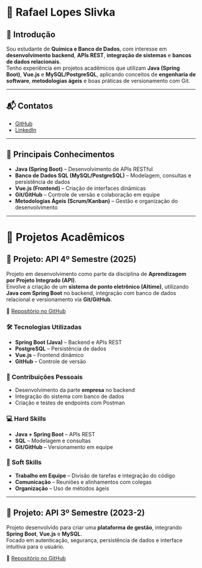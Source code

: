 # 📄 Rafael Lopes Slivka

## 👤 Introdução

Sou estudante de **Química e Banco de Dados**, com interesse em **desenvolvimento backend**, **APIs REST**, **integração de sistemas** e **bancos de dados relacionais**.  
Tenho experiência em projetos acadêmicos que utilizam **Java (Spring Boot)**, **Vue.js** e **MySQL/PostgreSQL**, aplicando conceitos de **engenharia de software**, **metodologias ágeis** e boas práticas de versionamento com Git.  

---

## 📬 Contatos
- [GitHub](https://github.com/rafaslivka)  
- [LinkedIn](https://www.linkedin.com/) <!-- Substitua pela sua URL -->

---

## 🚀 Principais Conhecimentos

- **Java (Spring Boot)** – Desenvolvimento de APIs RESTful  
- **Banco de Dados SQL (MySQL/PostgreSQL)** – Modelagem, consultas e persistência de dados  
- **Vue.js (Frontend)** – Criação de interfaces dinâmicas  
- **Git/GitHub** – Controle de versão e colaboração em equipe  
- **Metodologias Ágeis (Scrum/Kanban)** – Gestão e organização do desenvolvimento  

---

# 🧩 Projetos Acadêmicos

## 📌 Projeto: API 4º Semestre (2025)

Projeto em desenvolvimento como parte da disciplina de **Aprendizagem por Projeto Integrado (API)**.  
Envolve a criação de um **sistema de ponto eletrônico (Altime)**, utilizando **Java com Spring Boot** no backend, integração com banco de dados relacional e versionamento via **Git/GitHub**.

🔗 [Repositório no GitHub](https://github.com/DenariusData/API-4SEM-FRONTEND)

### 🛠 Tecnologias Utilizadas
- **Spring Boot (Java)** – Backend e APIs REST  
- **PostgreSQL** – Persistência de dados  
- **Vue.js** – Frontend dinâmico  
- **GitHub** – Controle de versão  

### 🤖 Contribuições Pessoais
- Desenvolvimento da parte **empresa** no backend  
- Integração do sistema com banco de dados  
- Criação e testes de endpoints com Postman  

### 💻 Hard Skills
- **Java + Spring Boot** – APIs REST  
- **SQL** – Modelagem e consultas  
- **Git/GitHub** – Versionamento em equipe  

### 🤝 Soft Skills
- **Trabalho em Equipe** – Divisão de tarefas e integração do código  
- **Comunicação** – Reuniões e alinhamentos com colegas  
- **Organização** – Uso de métodos ágeis  

---

## 📌 Projeto: API 3º Semestre (2023-2)

Projeto desenvolvido para criar uma **plataforma de gestão**, integrando **Spring Boot**, **Vue.js** e **MySQL**.  
Focado em autenticação, segurança, persistência de dados e interface intuitiva para o usuário.

🔗 [Repositório no GitHub](https://github.com/DenariusData/API-3SEM)
